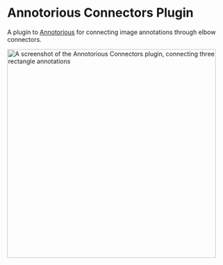 # Annotorious Connectors Plugin

A plugin to [Annotorious](https://github.com/anntorious/annotorious) for connecting image 
annotations through elbow connectors.

<img src="screenshot" style="width:480px" alt="A screenshot of the Annotorious Connectors plugin, connecting three rectangle annotations" />

